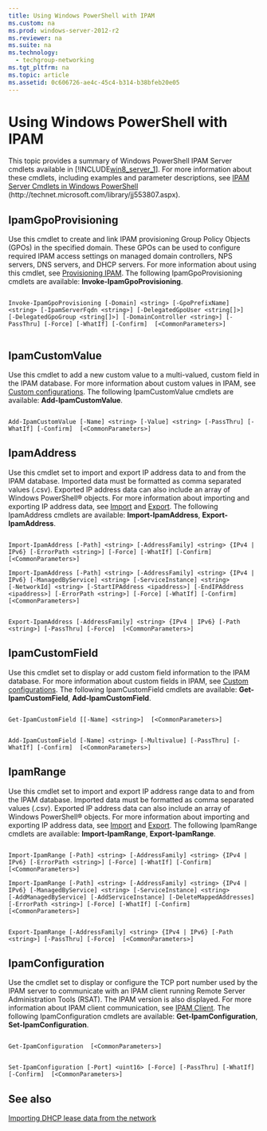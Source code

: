 ```yaml
---
title: Using Windows PowerShell with IPAM
ms.custom: na
ms.prod: windows-server-2012-r2
ms.reviewer: na
ms.suite: na
ms.technology: 
  - techgroup-networking
ms.tgt_pltfrm: na
ms.topic: article
ms.assetid: 0c606726-ae4c-45c4-b314-b38bfeb20e05
---
```

# Using Windows PowerShell with IPAM
This topic provides a summary of Windows PowerShell IPAM Server cmdlets available in [!INCLUDE[win8_server_1](../Token/win8_server_1_md.md)]. For more information about these cmdlets, including examples and parameter descriptions, see [IPAM Server Cmdlets in Windows PowerShell](http://technet.microsoft.com/library/jj553807.aspx) \(http:\/\/technet.microsoft.com\/library\/jj553807.aspx\).  
  
## IpamGpoProvisioning  
Use this cmdlet to create and link IPAM provisioning Group Policy Objects \(GPOs\) in the specified domain. These GPOs can be used to configure required IPAM access settings on managed domain controllers, NPS servers, DNS servers, and DHCP servers. For more information about using this cmdlet, see [Provisioning IPAM](../Topic/Getting-Started-with-IPAM.md#provision). The following IpamGpoProvisioning cmdlets are available: **Invoke\-IpamGpoProvisioning**.  
  
```  
  
Invoke-IpamGpoProvisioning [-Domain] <string> [-GpoPrefixName] <string> [-IpamServerFqdn <string>] [-DelegatedGpoUser <string[]>]  
[-DelegatedGpoGroup <string[]>] [-DomainController <string>] [-PassThru] [-Force] [-WhatIf] [-Confirm]  [<CommonParameters>]  
  
```  
  
## IpamCustomValue  
Use this cmdlet to add a new custom value to a multi\-valued, custom field in the IPAM database. For more information about custom values in IPAM, see [Custom configurations](../Topic/Managing-IP-Address-Space.md#custom_config). The following IpamCustomValue cmdlets are available: **Add\-IpamCustomValue**.  
  
```  
  
Add-IpamCustomValue [-Name] <string> [-Value] <string> [-PassThru] [-WhatIf] [-Confirm]  [<CommonParameters>]  
```  
  
## IpamAddress  
Use this cmdlet set to import and export IP address data to and from the IPAM database. Imported data must be formatted as comma separated values \(.csv\). Exported IP address data can also include an array of Windows PowerShell® objects. For more information about importing and exporting IP address data, see [Import](../Topic/Managing-IP-Address-Space.md#import) and [Export](../Topic/Managing-IP-Address-Space.md#export). The following IpamAddress cmdlets are available: **Import\-IpamAddress**, **Export\-IpamAddress**.  
  
```  
  
Import-IpamAddress [-Path] <string> [-AddressFamily] <string> {IPv4 | IPv6} [-ErrorPath <string>] [-Force] [-WhatIf] [-Confirm]  
[<CommonParameters>]  
  
Import-IpamAddress [-Path] <string> [-AddressFamily] <string> {IPv4 | IPv6} [-ManagedByService] <string> [-ServiceInstance] <string>  
[-NetworkId] <string> [-StartIPAddress <ipaddress>] [-EndIPAddress <ipaddress>] [-ErrorPath <string>] [-Force] [-WhatIf] [-Confirm]  
[<CommonParameters>]  
```  
  
```  
  
Export-IpamAddress [-AddressFamily] <string> {IPv4 | IPv6} [-Path <string>] [-PassThru] [-Force]  [<CommonParameters>]  
```  
  
## IpamCustomField  
Use this cmdlet set to display or add custom field information to the IPAM database. For more information about custom fields in IPAM, see [Custom configurations](../Topic/Managing-IP-Address-Space.md#custom_config). The following IpamCustomField cmdlets are available: **Get\-IpamCustomField**, **Add\-IpamCustomField**.  
  
```  
  
Get-IpamCustomField [[-Name] <string>]  [<CommonParameters>]  
```  
  
```  
  
Add-IpamCustomField [-Name] <string> [-Multivalue] [-PassThru] [-WhatIf] [-Confirm]  [<CommonParameters>]  
```  
  
## IpamRange  
Use this cmdlet set to import and export IP address range data to and from the IPAM database. Imported data must be formatted as comma separated values \(.csv\). Exported IP address data can also include an array of Windows PowerShell® objects. For more information about importing and exporting IP address data, see [Import](../Topic/Managing-IP-Address-Space.md#import) and [Export](../Topic/Managing-IP-Address-Space.md#export). The following IpamRange cmdlets are available: **Import\-IpamRange**, **Export\-IpamRange**.  
  
```  
  
Import-IpamRange [-Path] <string> [-AddressFamily] <string> {IPv4 | IPv6} [-ErrorPath <string>] [-Force] [-WhatIf] [-Confirm]  
[<CommonParameters>]  
  
Import-IpamRange [-Path] <string> [-AddressFamily] <string> {IPv4 | IPv6} [-ManagedByService] <string> [-ServiceInstance] <string>  
[-AddManagedByService] [-AddServiceInstance] [-DeleteMappedAddresses] [-ErrorPath <string>] [-Force] [-WhatIf] [-Confirm]  
[<CommonParameters>]  
```  
  
```  
  
Export-IpamRange [-AddressFamily] <string> {IPv4 | IPv6} [-Path <string>] [-PassThru] [-Force]  [<CommonParameters>]  
```  
  
## IpamConfiguration  
Use the cmdlet set to display or configure the TCP port number used by the IPAM server to communicate with an IPAM client running Remote Server Administration Tools \(RSAT\). The IPAM version is also displayed. For more information about IPAM client communication, see [IPAM Client](../Topic/IPAM-Architecture.md#client). The following IpamConfiguration cmdlets are available: **Get\-IpamConfiguration**, **Set\-IpamConfiguration**.  
  
```  
  
Get-IpamConfiguration  [<CommonParameters>]  
```  
  
```  
  
Set-IpamConfiguration [-Port] <uint16> [-Force] [-PassThru] [-WhatIf] [-Confirm]  [<CommonParameters>]  
```  
  
## See also  
[Importing DHCP lease data from the network](../Topic/Managing-IP-Address-Space.md#importing_ip_addresses_from_the_network)  
  
